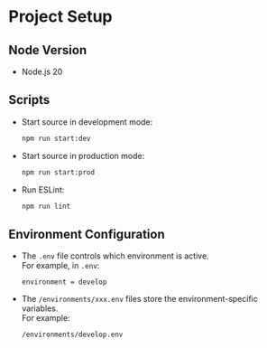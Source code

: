 # Project Setup

## Node Version
- Node.js 20

## Scripts
- Start source in development mode:
  ```bash
  npm run start:dev
  ```
- Start source in production mode:
  ```bash
  npm run start:prod
  ```
- Run ESLint:
  ```bash
  npm run lint
  ```

## Environment Configuration
- The `.env` file controls which environment is active.  
  For example, in `.env`:
  ```
  environment = develop
  ```

- The `/environments/xxx.env` files store the environment-specific variables.  
  For example:
  ```
  /environments/develop.env
  ```